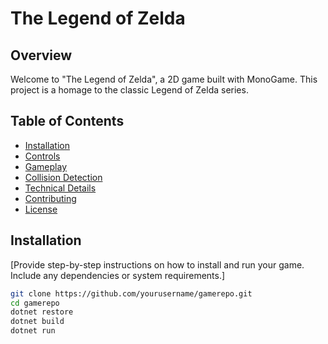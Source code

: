 # The Legend of Zelda

## Overview

Welcome to "The Legend of Zelda", a 2D game built with MonoGame. This project is a homage to the classic Legend of Zelda series.

## Table of Contents

- [Installation](#installation)
- [Controls](#controls)
- [Gameplay](#gameplay)
- [Collision Detection](#collision-detection)
- [Technical Details](#technical-details)
- [Contributing](#contributing)
- [License](#license)

## Installation

[Provide step-by-step instructions on how to install and run your game. Include any dependencies or system requirements.]

```bash
git clone https://github.com/yourusername/gamerepo.git
cd gamerepo
dotnet restore
dotnet build
dotnet run
